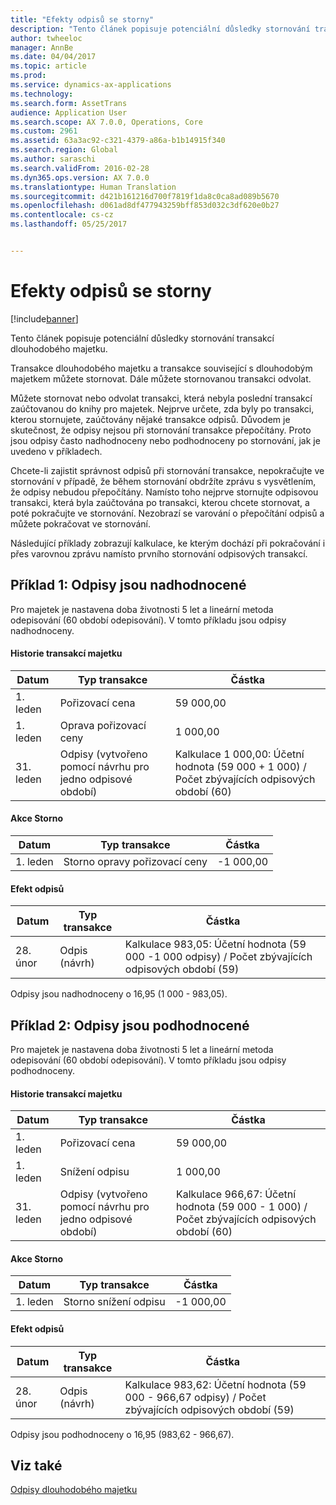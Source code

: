 ```yaml
---
title: "Efekty odpisů se storny"
description: "Tento článek popisuje potenciální důsledky stornování transakcí dlouhodobého majetku."
author: twheeloc
manager: AnnBe
ms.date: 04/04/2017
ms.topic: article
ms.prod: 
ms.service: dynamics-ax-applications
ms.technology: 
ms.search.form: AssetTrans
audience: Application User
ms.search.scope: AX 7.0.0, Operations, Core
ms.custom: 2961
ms.assetid: 63a3ac92-c321-4379-a86a-b1b14915f340
ms.search.region: Global
ms.author: saraschi
ms.search.validFrom: 2016-02-28
ms.dyn365.ops.version: AX 7.0.0
ms.translationtype: Human Translation
ms.sourcegitcommit: d421b161216d700f7819f1da8c0ca8ad089b5670
ms.openlocfilehash: d061ad8df477943259bff853d032c3df620e0b27
ms.contentlocale: cs-cz
ms.lasthandoff: 05/25/2017


---
```


# <a name="depreciation-effects-with-reversals"></a>Efekty odpisů se storny

[!include[banner](../includes/banner.md)]


Tento článek popisuje potenciální důsledky stornování transakcí dlouhodobého majetku. 

Transakce dlouhodobého majetku a transakce související s dlouhodobým majetkem můžete stornovat. Dále můžete stornovanou transakci odvolat. 

Můžete stornovat nebo odvolat transakci, která nebyla poslední transakcí zaúčtovanou do knihy pro majetek. Nejprve určete, zda byly po transakci, kterou stornujete, zaúčtovány nějaké transakce odpisů. Důvodem je skutečnost, že odpisy nejsou při stornování transakce přepočítány. Proto jsou odpisy často nadhodnoceny nebo podhodnoceny po stornování, jak je uvedeno v příkladech. 

Chcete-li zajistit správnost odpisů při stornování transakce, nepokračujte ve stornování v případě, že během stornování obdržíte zprávu s vysvětlením, že odpisy nebudou přepočítány. Namísto toho nejprve stornujte odpisovou transakci, která byla zaúčtována po transakci, kterou chcete stornovat, a poté pokračujte ve stornování. Nezobrazí se varování o přepočítání odpisů a můžete pokračovat ve stornování. 

Následující příklady zobrazují kalkulace, ke kterým dochází při pokračování i přes varovnou zprávu namísto prvního stornování odpisových transakcí.

## <a name="example-1-depreciation-is-overstated"></a> Příklad 1: Odpisy jsou nadhodnocené
Pro majetek je nastavena doba životnosti 5 let a lineární metoda odepisování (60 období odepisování). V tomto příkladu jsou odpisy nadhodnoceny.
#### <a name="asset-transaction-history"></a>Historie transakcí majetku

| Datum       | Typ transakce                                                          | Částka                                    |
|------------|---------------------------------------------------------------------------|-------------------------------------------|
| 1. leden  | Pořizovací cena                                                               | 59 000,00                                 |
| 1. leden  | Oprava pořizovací ceny                                                    | 1 000,00                                  |
| 31. leden | Odpisy (vytvořeno pomocí návrhu pro jedno odpisové období) | Kalkulace 1 000,00: Účetní hodnota (59 000 + 1 000) / Počet zbývajících odpisových období (60) |

#### <a name="reversal-action"></a>Akce Storno

| Datum      | Typ transakce                | Částka    |
|-----------|---------------------------------|-----------|
| 1. leden | Storno opravy pořizovací ceny | -1 000,00 |

#### <a name="depreciation-effect"></a>Efekt odpisů

| Datum        | Typ transakce        | Částka                                                                                |
|-------------|-------------------------|---------------------------------------------------------------------------------------|
| 28. únor | Odpis (návrh) | Kalkulace 983,05: Účetní hodnota (59 000 -1 000 odpisy) / Počet zbývajících odpisových období (59) |

Odpisy jsou nadhodnoceny o 16,95 (1 000 - 983,05).

## <a name="example-2-depreciation-is-understated"></a> Příklad 2: Odpisy jsou podhodnocené
Pro majetek je nastavena doba životnosti 5 let a lineární metoda odepisování (60 období odepisování). V tomto příkladu jsou odpisy podhodnoceny.
#### <a name="asset-transaction-history"></a>Historie transakcí majetku

| Datum       | Typ transakce                                                          | Částka                                      |
|------------|---------------------------------------------------------------------------|---------------------------------------------|
| 1. leden  | Pořizovací cena                                                               | 59 000,00                                   |
| 1. leden  | Snížení odpisu                                                     | 1 000,00                                    |
| 31. leden | Odpisy (vytvořeno pomocí návrhu pro jedno odpisové období) | Kalkulace 966,67: Účetní hodnota (59 000 - 1 000) / Počet zbývajících odpisových období (60) |

#### <a name="reversal-action"></a>Akce Storno

| Datum      | Typ transakce               | Částka    |
|-----------|--------------------------------|-----------|
| 1. leden | Storno snížení odpisu | -1 000,00 |

#### <a name="depreciation-effect"></a>Efekt odpisů

| Datum        | Typ transakce        | Částka                                                                                       |
|-------------|-------------------------|----------------------------------------------------------------------------------------------|
| 28. únor | Odpis (návrh) | Kalkulace 983,62: Účetní hodnota (59 000 - 966,67 odpisy) / Počet zbývajících odpisových období (59) |

Odpisy jsou podhodnoceny o 16,95 (983,62 - 966,67).



<a name="see-also"></a>Viz také
--------

[Odpisy dlouhodobého majetku](fixed-asset-depreciation.md)




